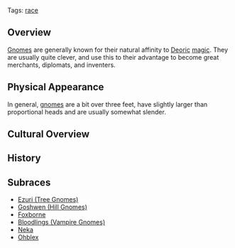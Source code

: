 Tags: [race](Races)

## Overview

[Gnomes](Gnomes) are generally known for their natural affinity to [Deoric](Deoric) [magic](Magic). They are usually quite clever, and use this to their advantage to become great merchants, diplomats, and inventers. 

## Physical Appearance

In general, [gnomes](Gnomes) are a bit over three feet, have slightly larger than proportional heads and are usually somewhat slender.

## Cultural Overview



## History



## Subraces
- [Ezuri (Tree Gnomes)](Ezuri)
- [Goshwen (Hill Gnomes)](Goshwen)
- [Foxborne](Foxborne)
- [Bloodlings (Vampire Gnomes)](Bloodlings)
- [Neka](Neka)
- [Ohblex](Ohblex)